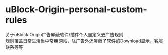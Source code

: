 # uBlock-Origin-personal-custom-rules
关于uBlock Origin广告屏蔽软件/插件个人自定义去广告规则  
规则覆盖日常生活当中常用网站，除广告外还屏蔽了软件的Download显示，客服联系等等
